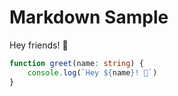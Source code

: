 # Markdown Sample

Hey friends! 👋

```ts
function greet(name: string) {
	console.log(`Hey ${name}! 👋`)
}
